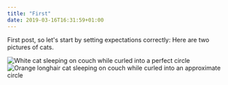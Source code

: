 ```yaml
---
title: "First"
date: 2019-03-16T16:31:59+01:00
---
```


First post, so let's start by setting expectations correctly: Here are two pictures of cats.

![White cat sleeping on couch while curled into a perfect circle](/2019/03/pipsphere.jpg)
![Orange longhair cat sleeping on couch while curled into an approximate circle](/2019/03/sandorsphere.jpg)
